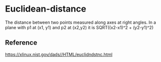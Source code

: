 # Euclidean-distance

  The distance between two points measured along axes at right angles. In a plane with p1 at (x1, y1) and p2 at (x2,y2)
  it is SQRT((x2-x1)^2 + (y2-y1)^2)

## Reference

   https://xlinux.nist.gov/dads//HTML/euclidndstnc.html


